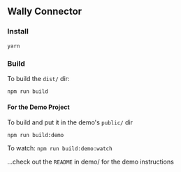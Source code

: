 ## Wally Connector

### Install
`yarn`

### Build
To build the `dist/` dir:

`npm run build`

#### For the Demo Project
To build and put it in the demo's `public/` dir

`npm run build:demo`

To watch:
`npm run build:demo:watch`

...check out the `README` in demo/ for the demo instructions
